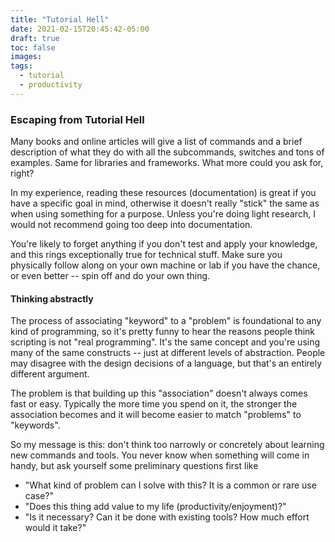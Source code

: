```yaml
---
title: "Tutorial Hell"
date: 2021-02-15T20:45:42-05:00
draft: true
toc: false
images:
tags:
  - tutorial
  - productivity
---
```


### Escaping from Tutorial Hell

Many books and online articles will give a list of commands and a brief
description of what they do with all the subcommands, switches and tons of examples.
Same for libraries and frameworks. What more could you ask for, right?

In my experience, reading these resources (documentation) is great if you have
a specific goal in mind, otherwise it doesn't really "stick" the same as when
using something for a purpose. Unless you're doing light research, I would not
recommend going too deep into documentation.

You're likely to forget anything if you don't test and apply your knowledge, and
this rings exceptionally true for technical stuff.
Make sure you physically follow along on your own machine or lab if you have
the chance, or even better -- spin off and do your own thing.

#### Thinking abstractly

The process of associating "keyword" to a "problem" is foundational to any
kind of programming, so it's pretty funny to hear the reasons people think scripting is
not "real programming". It's the same concept and you're using many of the same
constructs -- just at different levels of abstraction.
People may disagree with the design decisions of a language,
but that's an entirely different argument.

The problem is that building up this "association" doesn't always comes fast or easy.
Typically the more time you spend on it, the stronger the association becomes
and it will become easier to match "problems" to "keywords".

So my message is this: don't think too narrowly or concretely about learning
new commands and tools. You never know when something will come in handy, but
ask yourself some preliminary questions first like

- "What kind of problem can I solve with this? It is a common or rare use case?"
- "Does this thing add value to my life (productivity/enjoyment)?"
- "Is it necessary? Can it be done with existing tools? How much effort would it take?"
